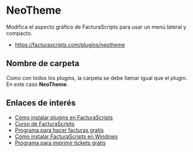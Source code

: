 # NeoTheme
Modifica el aspecto gráfico de FacturaScripts para usar un menú lateral y compacto.
- https://facturascripts.com/plugins/neotheme

## Nombre de carpeta
Como con todos los plugins, la carpeta se debe llamar igual que el plugin. En este caso **NeoTheme**.

## Enlaces de interés
- [Cómo instalar plugins en FacturaScripts](https://facturascripts.com/publicaciones/como-instalar-un-plugin-en-facturascripts)
- [Curso de FacturaScripts](https://youtube.com/playlist?list=PLNxcJ5CWZ8V6nfeVu6vieKI_d8a_ObLfY)
- [Programa para hacer facturas gratis](https://facturascripts.com/programa-para-hacer-facturas)
- [Cómo instalar FacturaScripts en Windows](https://facturascripts.com/instalar-windows)
- [Programa para imprimir tickets gratis](https://facturascripts.com/remote-printer)